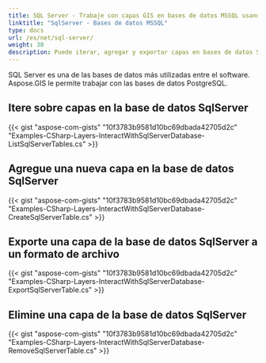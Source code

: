 ```yaml
---
title: SQL Server - Trabaje con capas GIS en bases de datos MSSQL usando C#
linktitle: "SqlServer - Bases de datos MSSQL"
type: docs
url: /es/net/sql-server/
weight: 30
description: Puede iterar, agregar y exportar capas en bases de datos SQL Server utilizando la API de biblioteca GIS C#.
---
```


SQL Server es una de las bases de datos más utilizadas entre el software. Aspose.GIS le permite trabajar con las bases de datos PostgreSQL.

## **Itere sobre capas en la base de datos SqlServer**
{{< gist "aspose-com-gists" "10f3783b9581d10bc69dbada42705d2c" "Examples-CSharp-Layers-InteractWithSqlServerDatabase-ListSqlServerTables.cs" >}}
## **Agregue una nueva capa en la base de datos SqlServer**
{{< gist "aspose-com-gists" "10f3783b9581d10bc69dbada42705d2c" "Examples-CSharp-Layers-InteractWithSqlServerDatabase-CreateSqlServerTable.cs" >}}
## **Exporte una capa de la base de datos SqlServer a un formato de archivo**
{{< gist "aspose-com-gists" "10f3783b9581d10bc69dbada42705d2c" "Examples-CSharp-Layers-InteractWithSqlServerDatabase-ExportSqlServerTable.cs" >}}
## **Elimine una capa de la base de datos SqlServer**
{{< gist "aspose-com-gists" "10f3783b9581d10bc69dbada42705d2c" "Examples-CSharp-Layers-InteractWithSqlServerDatabase-RemoveSqlServerTable.cs" >}}
